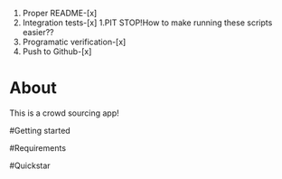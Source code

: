 1. Proper README-[x]
2. Integration tests-[x]
    1.PIT STOP!How to make running these scripts easier??
3. Programatic verification-[x]
4. Push to Github-[x]

# About

This is a crowd sourcing app!

#Getting started

#Requirements

#Quickstar

